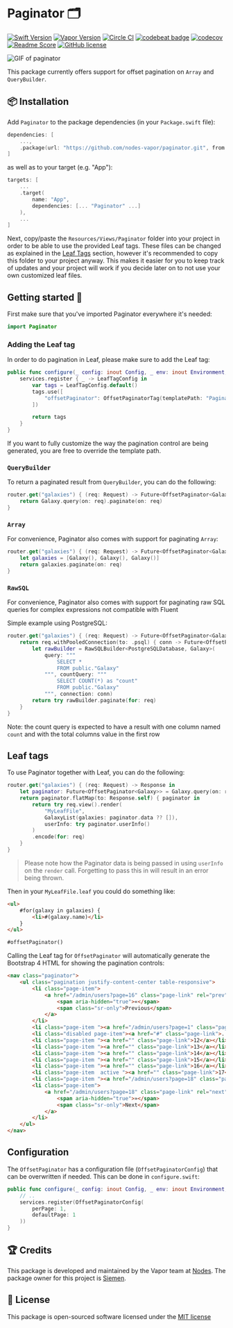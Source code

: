# Paginator 🗂
[![Swift Version](https://img.shields.io/badge/Swift-4.1-brightgreen.svg)](http://swift.org)
[![Vapor Version](https://img.shields.io/badge/Vapor-3-30B6FC.svg)](http://vapor.codes)
[![Circle CI](https://circleci.com/gh/nodes-vapor/paginator/tree/master.svg?style=shield)](https://circleci.com/gh/nodes-vapor/paginator)
[![codebeat badge](https://codebeat.co/badges/292edd79-f237-4df5-8d6b-9ef748148d80)](https://codebeat.co/projects/github-com-nodes-vapor-paginator-master)
[![codecov](https://codecov.io/gh/nodes-vapor/paginator/branch/master/graph/badge.svg)](https://codecov.io/gh/nodes-vapor/paginator)
[![Readme Score](http://readme-score-api.herokuapp.com/score.svg?url=https://github.com/nodes-vapor/paginator)](http://clayallsopp.github.io/readme-score?url=https://github.com/nodes-vapor/paginator)
[![GitHub license](https://img.shields.io/badge/license-MIT-blue.svg)](https://raw.githubusercontent.com/nodes-vapor/paginator/master/LICENSE)

![GIF of paginator](https://raw.githubusercontent.com/nodes-vapor/paginator/master/assets/demo.gif)

This package currently offers support for offset pagination on `Array` and `QueryBuilder`.

## 📦 Installation

Add `Paginator` to the package dependencies (in your `Package.swift` file):
```swift
dependencies: [
    ...,
    .package(url: "https://github.com/nodes-vapor/paginator.git", from: "3.0.0-rc")
]
```

as well as to your target (e.g. "App"):

```swift
targets: [
    ...
    .target(
        name: "App",
        dependencies: [... "Paginator" ...]
    ),
    ...
]
```

Next, copy/paste the `Resources/Views/Paginator` folder into your project in order to be able to use the provided Leaf tags. These files can be changed as explained in the [Leaf Tags](#leaf-tags) section, however it's recommended to copy this folder to your project anyway. This makes it easier for you to keep track of updates and your project will work if you decide later on to not use your own customized leaf files.

## Getting started 🚀

First make sure that you've imported Paginator everywhere it's needed:

```swift
import Paginator
```

### Adding the Leaf tag

In order to do pagination in Leaf, please make sure to add the Leaf tag:

```swift
public func configure(_ config: inout Config, _ env: inout Environment, _ services: inout Services) throws {
    services.register { _ -> LeafTagConfig in
        var tags = LeafTagConfig.default()
        tags.use([
            "offsetPaginator": OffsetPaginatorTag(templatePath: "Paginator/offsetpaginator")
        ])

        return tags
    }
}
```

If you want to fully customize the way the pagination control are being generated, you are free to override the template path.

### `QueryBuilder`

To return a paginated result from `QueryBuilder`, you can do the following:

```swift
router.get("galaxies") { (req: Request) -> Future<OffsetPaginator<Galaxy>> in
    return Galaxy.query(on: req).paginate(on: req)
}
```

### `Array`

For convenience, Paginator also comes with support for paginating `Array`:

```swift
router.get("galaxies") { (req: Request) -> Future<OffsetPaginator<Galaxy>> in
    let galaxies = [Galaxy(), Galaxy(), Galaxy()]
    return galaxies.paginate(on: req)
}
```

### `RawSQL`

For convenience, Paginator also comes with support for paginating raw SQL queries for complex expressions not compatible with Fluent

Simple example using PostgreSQL:
```swift
router.get("galaxies") { (req: Request) -> Future<OffsetPaginator<Galaxy>> in
    return req.withPooledConnection(to: .psql) { conn -> Future<OffsetPaginator<Galaxy>> in
        let rawBuilder = RawSQLBuilder<PostgreSQLDatabase, Galaxy>(
            query: """
                SELECT *
                FROM public."Galaxy"
            """, countQuery: """
                SELECT COUNT(*) as "count"
                FROM public."Galaxy"
            """, connection: conn)
        return try rawBuilder.paginate(for: req)
    }
}
```

Note: the count query is expected to have a result with one column named `count` and with the total columns value in the first row

## Leaf tags

To use Paginator together with Leaf, you can do the following:

```swift
router.get("galaxies") { (req: Request) -> Response in
    let paginator: Future<OffsetPaginator<Galaxy>> = Galaxy.query(on: req).paginate(on: req)
    return paginator.flatMap(to: Response.self) { paginator in
        return try req.view().render(
            "MyLeafFile",
            GalaxyList(galaxies: paginator.data ?? []),
            userInfo: try paginator.userInfo()
        )
        .encode(for: req)
    }
}
```

> Please note how the Paginator data is being passed in using `userInfo` on the `render` call. Forgetting to pass this in will result in an error being thrown.

Then in your `MyLeafFile.leaf` you could do something like:

```html
<ul>
    #for(galaxy in galaxies) {
        <li>#(galaxy.name)</li>
    }
</ul>

#offsetPaginator()
```

Calling the Leaf tag for `OffsetPaginator` will automatically generate the Bootstrap 4 HTML for showing the pagination controls:

```html
<nav class="paginator">
    <ul class="pagination justify-content-center table-responsive">
        <li class="page-item">
            <a href="/admin/users?page=16" class="page-link" rel="prev" aria-label="Previous">
                <span aria-hidden="true">«</span>
                <span class="sr-only">Previous</span>
            </a>
        </li>
        <li class="page-item "><a href="/admin/users?page=1" class="page-link">1</a></li>
        <li class="disabled page-item"><a href="#" class="page-link">...</a></li>
        <li class="page-item "><a href="" class="page-link">12</a></li>
        <li class="page-item "><a href="" class="page-link">13</a></li>
        <li class="page-item "><a href="" class="page-link">14</a></li>
        <li class="page-item "><a href="" class="page-link">15</a></li>
        <li class="page-item "><a href="" class="page-link">16</a></li>
        <li class="page-item  active "><a href="" class="page-link">17</a></li>
        <li class="page-item "><a href="/admin/users?page=18" class="page-link">18</a></li>
        <li class="page-item">
            <a href="/admin/users?page=18" class="page-link" rel="next" aria-label="Next">
                <span aria-hidden="true">»</span>
                <span class="sr-only">Next</span>
            </a>
        </li>
    </ul>
</nav>
```


## Configuration

The `OffsetPaginator` has a configuration file (`OffsetPaginatorConfig`) that can be overwritten if needed. This can be done in `configure.swift`:

```swift
public func configure(_ config: inout Config, _ env: inout Environment, _ services: inout Services) throws {
    // ..
    services.register(OffsetPaginatorConfig(
        perPage: 1,
        defaultPage: 1
    ))
}
```


## 🏆 Credits

This package is developed and maintained by the Vapor team at [Nodes](https://www.nodesagency.com).
The package owner for this project is [Siemen](https://github.com/siemensikkema/).


## 📄 License

This package is open-sourced software licensed under the [MIT license](http://opensource.org/licenses/MIT)
